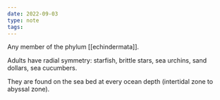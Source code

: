 ```yaml
---
date: 2022-09-03
type: note
tags: 
---
```


Any member of the phylum [[echindermata]].

Adults have radial symmetry: starfish, brittle stars, sea urchins, sand dollars, sea cucumbers.

They are found on the sea bed at every ocean depth (intertidal zone to abyssal zone).
